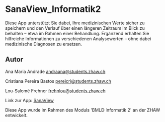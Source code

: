 # SanaView_Informatik2
Diese App unterstützt Sie dabei, Ihre medizinischen Werte sicher zu speichern und den Verlauf über einen längeren Zeitraum im Blick zu behalten – etwa im Rahmen einer Behandlung. Ergänzend erhalten Sie hilfreiche Informationen zu verschiedenen Analysewerten – ohne dabei medizinische Diagnosen zu ersetzen.

## Autor
Ana Maria Andrade 
andraana@students.zhaw.ch

Cristiana Pereira Bastos 
pereicri@students.zhaw.ch

Lou-Salomé Frehner 
frehnlou@students.zhaw.ch

Link zur App: [SanaView](https://sanaviewinformatik2-knfvx28clhajahajbm5u74.streamlit.app/)




Diese App wurde im Rahmen des Moduls 'BMLD Informatik 2' an der ZHAW entwickelt.